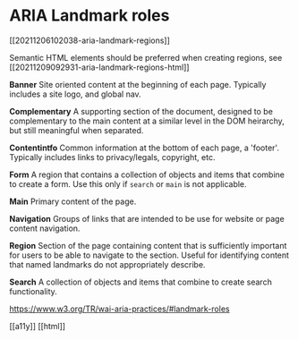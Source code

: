 # ARIA Landmark roles

[[20211206102038-aria-landmark-regions]]

Semantic HTML elements should be preferred when creating regions, see [[20211209092931-aria-landmark-regions-html]]

**Banner**
Site oriented content at the beginning of each page. Typically includes a site logo, and global nav.

**Complementary**
A supporting section of the document, designed to be complementary to the main content at a similar level in the DOM heirarchy, but still meaningful when separated.

**Contentintfo**
Common information at the bottom of each page, a 'footer'. Typically includes links to privacy/legals, copyright, etc.

**Form**
A region that contains a collection of objects and items that combine to create a form. Use this only if `search` or `main` is not applicable.

**Main**
Primary content of the page.

**Navigation**
Groups of links that are intended to be use for website or page content navigation.

**Region**
Section of the page containing content that is sufficiently important for users to be able to navigate to the section. Useful for identifying content that named landmarks do not appropriately describe.

**Search**
A collection of objects and items that combine to create search functionality.

https://www.w3.org/TR/wai-aria-practices/#landmark-roles

[[a11y]]
[[html]]